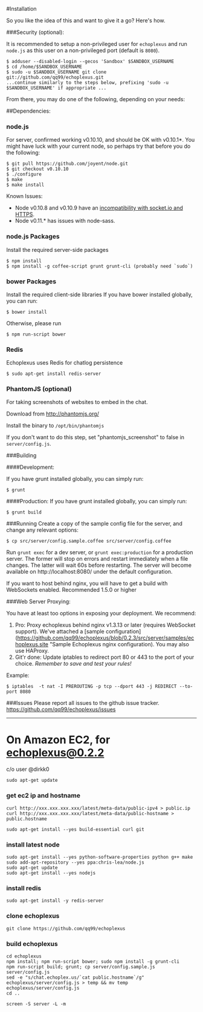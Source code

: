 #Installation

So you like the idea of this and want to give it a go? Here's how.

###Security (optional):

It is recommended to setup a non-privileged user for `echoplexus` and run `node.js`
as this user on a non-privileged port (default is `8080`).

    $ adduser --disabled-login --gecos 'Sandbox' $SANDBOX_USERNAME
    $ cd /home/$SANDBOX_USERNAME
    $ sudo -u $SANDBOX_USERNAME git clone git://github.com/qq99/echoplexus.git
    ...continue similarly to the steps below, prefixing 'sudo -u $SANDBOX_USERNAME' if appropriate ...

From there, you may do one of the following, depending on your needs:



##Dependencies:

### node.js

For server, confirmed working v0.10.10, and should be OK with v0.10.1*.  You might have luck with your current node, so perhaps try that before you do the following:

    $ git pull https://github.com/joyent/node.git
    $ git checkout v0.10.10
    $ ./configure
    $ make
    $ make install

Known Issues:

- Node v0.10.8 and v0.10.9 have an [incompatibility with socket.io and HTTPS](https://github.com/joyent/node/pull/5624).
- Node v0.11.* has issues with node-sass.

### node.js Packages
Install the required server-side packages

    $ npm install
    $ npm install -g coffee-script grunt grunt-cli (probably need `sudo`)

### bower Packages
Install the required client-side libraries
If you have bower installed globally, you can run:

    $ bower install

Otherwise, please run

    $ npm run-script bower

### Redis

Echoplexus uses Redis for chatlog persistence

    $ sudo apt-get install redis-server

### PhantomJS (optional)

For taking screenshots of websites to embed in the chat.

Download from http://phantomjs.org/

Install the binary to `/opt/bin/phantomjs`

If you don't want to do this step, set "phantomjs_screenshot" to false in `server/config.js`.

###Building

####Development:

If you have grunt installed globally, you can simply run:

    $ grunt

####Production:
If you have grunt installed globally, you can simply run:

    $ grunt build

###Running
Create a copy of the sample config file for the server, and change any relevant options:

    $ cp src/server/config.sample.coffee src/server/config.coffee


Run `grunt exec` for a dev server, or `grunt exec:production` for a production server.  The former will stop on errors and restart immediately when a file changes.  The latter will wait 60s before restarting.  The server will become available on http://localhost:8080/ under the default configuration.

If you want to host behind nginx, you will have to get a build with WebSockets enabled.  Recommended 1.5.0 or higher

###Web Server Proxying:

You have at least too options in exposing your deployment.  We recommend:

1. Pro: Proxy echoplexus behind nginx v1.3.13 or later (requires WebSocket
   support). We've attached a [sample configuration](https://github.com/qq99/echoplexus/blob/0.2.3/src/server/samples/echoplexus.site "Sample Echoplexus nginx configuration). You may also use HAProxy.
2. Git'r done: Update iptables to redirect port 80 or 443 to the port of your
   choice. *Remember to save and test your rules!*

Example:

    $ iptables  -t nat -I PREROUTING -p tcp --dport 443 -j REDIRECT --to-port 8080

###Issues
Please report all issues to the github issue tracker.
https://github.com/qq99/echoplexus/issues


***********
# On Amazon EC2, for echoplexus@0.2.2

c/o user @dirkk0

`sudo apt-get update`

### get ec2 ip and hostname
`curl http://xxx.xxx.xxx.xxx/latest/meta-data/public-ipv4 > public.ip`
`curl http://xxx.xxx.xxx.xxx/latest/meta-data/public-hostname > public.hostname`

`sudo apt-get install --yes build-essential curl git`

### install latest node
```
sudo apt-get install --yes python-software-properties python g++ make
sudo add-apt-repository --yes ppa:chris-lea/node.js
sudo apt-get update
sudo apt-get install --yes nodejs
```
### install redis
`sudo apt-get install -y redis-server`
### clone echoplexus
`git clone https://github.com/qq99/echoplexus`
### build echoplexus
```
cd echoplexus
npm install; npm run-script bower; sudo npm install -g grunt-cli
npm run-script build; grunt; cp server/config.sample.js server/config.js
sed -e "s/chat.echoplex.us/`cat public.hostname`/g" echoplexus/server/config.js > temp && mv temp echoplexus/server/config.js
cd ..
```
`screen -S server -L -m`
